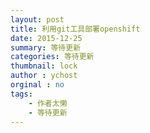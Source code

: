 ```yaml
---
layout: post
title: 利用git工具部署openshift
date: 2015-12-25
summary: 等待更新
categories: 等待更新
thumbnail: lock
author : ychost
orginal : no
tags:
    - 作者太懒
    - 等待更新
---
```

